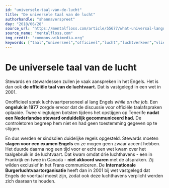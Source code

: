 ```yaml
---
id: "universele-taal-van-de-lucht"
title: "De universele taal van de lucht"
authorhandle: "shannaverspreet"
day: "2018/06/28"
source_url: "https://mentalfloss.com/article/55677/what-universal-language-skies"
source_name: "mentalfloss.com"
img_credit: "commons.wikimedia.org"
keywords: ["taal","universeel","officieel","lucht","luchtverkeer","vliegen","vliegtuig","verkeersleiding"]
---
```

# De universele taal van de lucht
Stewards en stewardessen zullen je vaak aanspreken in het Engels. Het is dan ook **de officiële taal van de luchtvaart.** Dat is vastgelegd in een wet in 2001.

Onofficieel sprak luchtvaartpersoneel al lang Engels _while on the job._ Een **ongeluk in 1977** zorgde ervoor dat de discussie voor officiële taalafspraken oplaaide. Twee vliegtuigen botsten tijdens het opstijgen op Tenerife **nadat een Nederlandse steward onduidelijk gecommuniceerd had.** De controletoren begreep hem niet en had geen toestemming gegeven op te stijgen.

En dus werden er sindsdien duidelijke regels opgesteld. Stewards moeten **slagen voor een examen Engels** en ze mogen geen zwaar accent hebben. Het duurde daarna nog een tijd voor er echt een wet kwam over het taalgebruik in de luchtvaart. Dat kwam omdat drie luchthavens - een in Frankrijk en twee in Canada - **niet akkoord waren** met de afspraken. Zij wilden exclusief in het Frans communiceren. De **Internationale Burgerluchtvaartorganisatie** heeft dan in 2001 bij wet vastgelegd dat Engels de voertaal moest zijn, zodat ook deze luchthavens verplicht werden zich daaraan te houden.